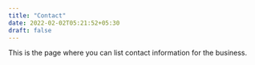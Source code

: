 ```yaml
---
title: "Contact"
date: 2022-02-02T05:21:52+05:30
draft: false
---
```


This is the page where you can list contact information for the business.
